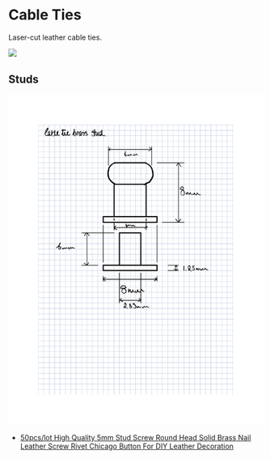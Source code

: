 # Cable Ties

Laser-cut leather cable ties.

![](images/prototype.jpg)

## Studs

![Stud dimensions](images/stud.png)

- [50pcs/lot High Quality 5mm Stud Screw Round Head Solid Brass Nail Leather Screw Rivet Chicago Button For DIY Leather Decoration](https://www.aliexpress.com/snapshot/0.html?spm=a2g0s.9042647.6.2.ZPTM3a&orderId=89187438604435&productId=32572034897)